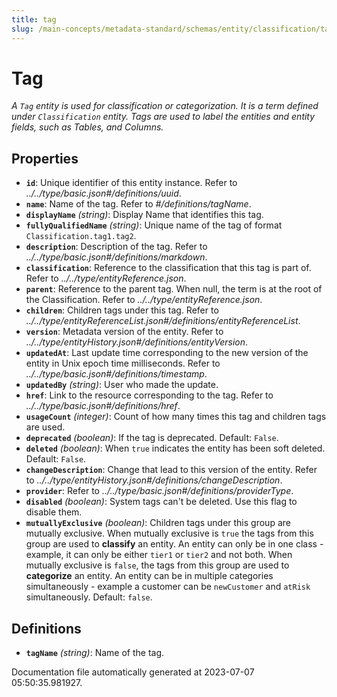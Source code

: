 ```yaml
---
title: tag
slug: /main-concepts/metadata-standard/schemas/entity/classification/tag
---
```


# Tag

*A `Tag` entity is used for classification or categorization. It is a term defined under `Classification` entity. Tags are used to label the entities and entity fields, such as Tables, and Columns.*

## Properties

- **`id`**: Unique identifier of this entity instance. Refer to *../../type/basic.json#/definitions/uuid*.
- **`name`**: Name of the tag. Refer to *#/definitions/tagName*.
- **`displayName`** *(string)*: Display Name that identifies this tag.
- **`fullyQualifiedName`** *(string)*: Unique name of the tag of format `Classification.tag1.tag2`.
- **`description`**: Description of the tag. Refer to *../../type/basic.json#/definitions/markdown*.
- **`classification`**: Reference to the classification that this tag is part of. Refer to *../../type/entityReference.json*.
- **`parent`**: Reference to the parent tag. When null, the term is at the root of the Classification. Refer to *../../type/entityReference.json*.
- **`children`**: Children tags under this tag. Refer to *../../type/entityReferenceList.json#/definitions/entityReferenceList*.
- **`version`**: Metadata version of the entity. Refer to *../../type/entityHistory.json#/definitions/entityVersion*.
- **`updatedAt`**: Last update time corresponding to the new version of the entity in Unix epoch time milliseconds. Refer to *../../type/basic.json#/definitions/timestamp*.
- **`updatedBy`** *(string)*: User who made the update.
- **`href`**: Link to the resource corresponding to the tag. Refer to *../../type/basic.json#/definitions/href*.
- **`usageCount`** *(integer)*: Count of how many times this tag and children tags are used.
- **`deprecated`** *(boolean)*: If the tag is deprecated. Default: `False`.
- **`deleted`** *(boolean)*: When `true` indicates the entity has been soft deleted. Default: `False`.
- **`changeDescription`**: Change that lead to this version of the entity. Refer to *../../type/entityHistory.json#/definitions/changeDescription*.
- **`provider`**: Refer to *../../type/basic.json#/definitions/providerType*.
- **`disabled`** *(boolean)*: System tags can't be deleted. Use this flag to disable them.
- **`mutuallyExclusive`** *(boolean)*: Children tags under this group are mutually exclusive. When mutually exclusive is `true` the tags from this group are used to **classify** an entity. An entity can only be in one class - example, it can only be either `tier1` or `tier2` and not both. When mutually exclusive is `false`, the tags from this group are used to **categorize** an entity. An entity can be in multiple categories simultaneously - example a customer can be `newCustomer` and `atRisk` simultaneously. Default: `false`.
## Definitions

- **`tagName`** *(string)*: Name of the tag.


Documentation file automatically generated at 2023-07-07 05:50:35.981927.
